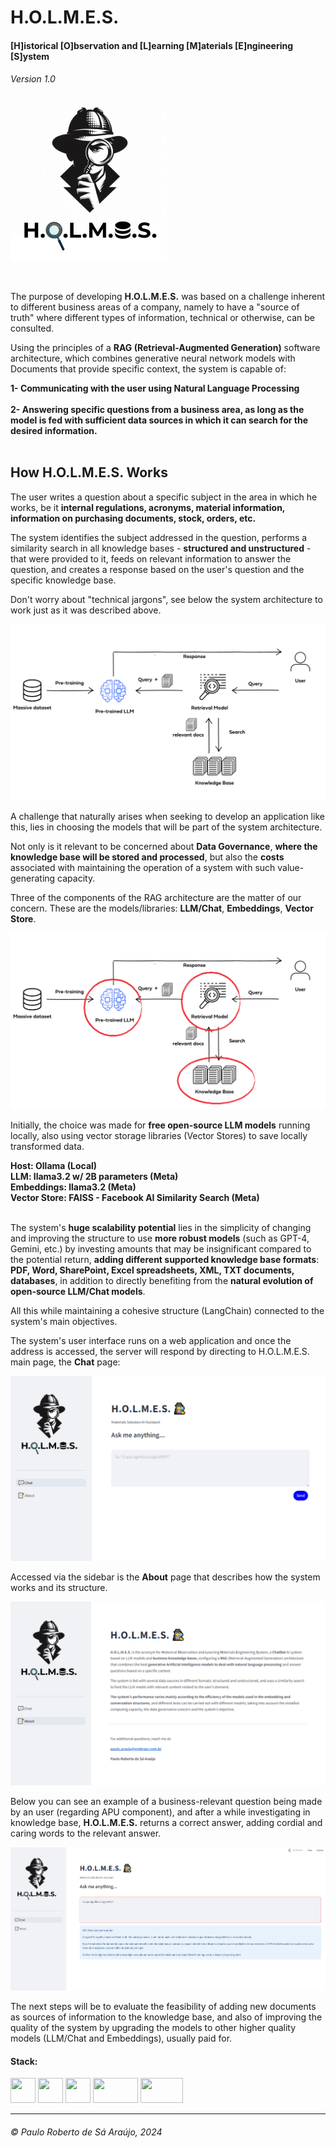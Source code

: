 

# H.O.L.M.E.S.
#### [**H**]istorical [**O**]bservation and [**L**]earning [**M**]aterials [**E**]ngineering [**S**]ystem
###### Version 1.0

![holmes logo](docs/logo%20holmes%20250x250.png)


<br>

The purpose of developing **H.O.L.M.E.S.** was based on a challenge inherent to  different business areas of a company, namely to have a "source of truth" where different types of information, technical or otherwise, can be consulted.

Using the principles of a **RAG (Retrieval-Augmented Generation)** software architecture, which combines generative neural network models with Documents that provide specific context, the system is capable of:
<br>

**1- Communicating with the user using Natural Language Processing<br><br>**
**2- Answering specific questions from a business area, as long as the model is fed with sufficient data sources in which it can search for the desired information.**
<br><br>

## How H.O.L.M.E.S. Works

The user writes a question about a specific subject in the area in which he works, be it **internal regulations, acronyms, material information, information on purchasing documents, stock, orders, etc.**

The system identifies the subject addressed in the question, performs a similarity search in all knowledge bases - **structured and unstructured** - that were provided to it, feeds on relevant information to answer the question, and creates a response based on the user's question and the specific knowledge base.

Don't worry about "technical jargons", see below the system architecture to work just as it was described above.

![rag arch](docs/rag_architecture.png)

A challenge that naturally arises when seeking to develop an application like this, lies in choosing the models that will be part of the system architecture.

Not only is it relevant to be concerned about **Data Governance**, **where the knowledge base will be stored and processed**, but also the **costs** associated with maintaining the operation of a system with such value-generating capacity.

Three of the components of the RAG architecture are the matter of our concern. These are the models/libraries: **LLM/Chat**, **Embeddings**, **Vector Store**.

![rag arch challenges](docs/rag_architecture_marked.png)

Initially, the choice was made for **free open-source LLM models** running locally, also using vector storage libraries (Vector Stores) to save locally transformed data.

**Host: Ollama (Local)**<br>
**LLM: llama3.2 w/ 2B parameters (Meta)**<br>
**Embeddings: llama3.2 (Meta)**<br>
**Vector Store: FAISS - Facebook AI Similarity Search (Meta)**<br><br>

The system's **huge scalability potential** lies in the simplicity of changing and improving the structure to use **more robust models** (such as GPT-4, Gemini, etc.) by investing amounts that may be insignificant compared to the potential return, **adding different supported knowledge base formats**: **PDF, Word, SharePoint, Excel spreadsheets, XML, TXT documents, databases**, in addition to directly benefiting from the **natural evolution of open-source LLM/Chat models**.

All this while maintaining a cohesive structure (LangChain) connected to the system's main objectives.

The system's user interface runs on a web application and once the address is accessed, the server will respond by directing to H.O.L.M.E.S. main page, the **Chat** page:

![holmes chat page](docs/1_holmes_chat.png)

Accessed via the sidebar is the **About** page that describes how the system works and its structure.

![holmes about page](docs/2_holmes_about.png)

Below you can see an example of a business-relevant question being made by an user (regarding APU component), and after a while investigating in knowledge base, **H.O.L.M.E.S.** returns a correct answer, adding cordial and caring words to the relevant answer.

![holmes answering](docs/4_holmes_at_work.png)

The next steps will be to evaluate the feasibility of adding new documents as sources of information to the knowledge base, and also of improving the quality of the system by upgrading the models to other higher quality models (LLM/Chat and Embeddings), usually paid for.

#### **Stack**:

<div display="inline">
  <img width="40" height="40" src="https://cdn.jsdelivr.net/gh/devicons/devicon/icons/python/python-original-wordmark.svg" />
  <img width="40" height="40" src="https://img.utdstc.com/icon/6f9/ee0/6f9ee044146aecfd841c98f2a270d996b3e33440142456b9b4349c8bc681857c:200" />
  <img width="40" height="40" src="https://future-coders.net/wp-content/uploads/2023/11/langchianlogo.png" />
  <img width="72" height="40" src="https://static1.anpoimages.com/wordpress/wp-content/uploads/2024/01/the-meta-logo-appears-on-a-white-background.jpg" />
  <img width="68" height="40" src="https://streamlit.io/images/brand/streamlit-logo-secondary-colormark-darktext.png" />
</div>


---
###### *© Paulo Roberto de Sá Araújo, 2024*